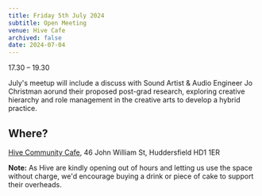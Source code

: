 ```yaml
---
title: Friday 5th July 2024
subtitle: Open Meeting
venue: Hive Cafe
archived: false
date: 2024-07-04
---
```


17.30 – 19.30

July's meetup will include a discuss with Sound Artist & Audio Engineer Jo Christman aorund their proposed post-grad research, exploring creative hierarchy and role management in the creative arts to develop a hybrid practice.


## Where?

[Hive Community Cafe](https://www.hivecommunity.org.uk/), 46 John William St, Huddersfield HD1 1ER 

**Note:** As Hive are kindly opening out of hours and letting us use the space without charge, we'd encourage buying a drink or piece of cake to support their overheads.